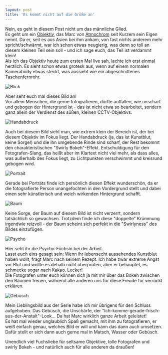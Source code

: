 ```yaml
---
layout: post
title: 'Es kommt nicht auf die Größe an'
---
```


Nein, es geht in diesem Post nicht um das männliche Glied.  
Es geht um ein [Objektiv](http://atmochrom.com/2014/kleines-glas-grosser-spass/), das Marc von [Atmochrom](www.atmochrom.com) seit Kurzem sein Eigen nennt. Da er, seit es aus Asien bei ihm ankam, von fast nichts anderem mehr spricht/schwärmt, war ich schon etwas neugierig, was denn so toll an diesem kleinen Teil sein soll - und ich sage euch, das Teil ist verdammt klein!  
Als ich das Objektiv heute zum ersten Mal live sah, lachte ich erst einmal herzlich. Es sieht schon etwas grotesk aus, wenn auf einem normalen Kamerabody etwas steckt, was aussieht wie ein abgeschnittenes Taschenfernrohr.  

![Blick](http://farm4.staticflickr.com/3754/11816732403_fff67278ed_c.jpg "Blick")  

Aber seht euch mal dieses Bild an!  
Vor allem Menschen, die gerne fotografieren, dürfte auffallen, wie unscharf und gebogen der Hintergrund ist - das ist nicht etwa so bearbeitet, sondern ganz allein der Verdienst des süßen, kleinen CCTV-Objektivs.  

![Handabdruck](http://farm4.staticflickr.com/3828/11817214486_696f0590b9_c.jpg "Hand")  

Auch bei diesem Bild sieht man, wie extrem klein der Bereich ist, der bei diesem Objektiv im Fokus liegt. Der Handabdruck (ja, das ist Kunstblut, keine Sorge!) und die ihn umgebende Rinde sind scharf, der Rest bekommt den charakteristischen "Swirly Bokeh"-Effekt. Entschuldigung für den Fotografen-Slang, das heißt aber im Klartext nicht viel mehr, als dass alles, was außerhalb des Fokus liegt, zu Lichtpunkten verschwimmt und kreisrund gebogen wird.  

![Portrait](http://farm8.staticflickr.com/7455/11816886704_f65178f12e_c.jpg "Portrait")  

Gerade bei Porträts finde ich persönlich diesen Effekt wunderschön, da er die fotografierte Person unangefochten in den Vordergrund stellt und dabei einen sehr künstlerisch und weich wirkenden Hintergrund schafft.  

![Baum](http://farm6.staticflickr.com/5514/11816885914_fc7019219c_c.jpg "Baum")  

Keine Sorge, der Baum auf diesem Bild ist nicht verzerrt, sondern tatsächlich so gewachsen. Trotzdem finde ich diese "doppelte" Krümmung irgendwie reizvoll - der Baum scheint sich perfekt in die "Swirlyness" des Bildes einzufügen.

![Psycho](http://farm8.staticflickr.com/7443/11816729283_0a7fa25d32_c.jpg "Psycho")  

Hier seht ihr die Psycho-Füchsin bei der Arbeit.  
Lasst euch eins gesagt sein: Wenn ihr lebensecht aussehendes Kunstblut haben wollt, fragt Marc nach seinem Rezept. Ich habe zwar extreme Angst vor Blut und wollte es dehalb nicht überprüfen, aber er behauptet, es schmecke sogar nach Kakao. Lecker!  
Die Fotografen unter euch können sich ja mit mir über das Bokeh zwischen den Bäumen freuen, während alle anderen uns für diese Freude für verrückt erklären.  

![Gebüsch](http://farm4.staticflickr.com/3758/11816887924_0c83ca8f97_c.jpg "Gebüsch")  

Mein Lieblingsbild aus der Serie habe ich mir übrigens für den Schluss aufgehoben. Das Gebüsch, die Unschärfe, der "Ich-komme-gerade-frisch-aus-der-Anstalt"-Look... 
Da hat Marc wirklich ganze Arbeit geleistet!  
Es hat mal wieder unglaublich Spaß gemacht, mit ihm zu fotografieren, er weiß einfach genau, welches Bild er will und kann das dann auch umsetzen. Dafür stellt er sich dann auch gerne mal in Matsch, Wasser oder Gebüsch.  

Unendlich viel Fuchsliebe für seltsame Objektive, tolle Fotografen und swirly Bokeh - und natürlich auch für alle anderen da draußen!